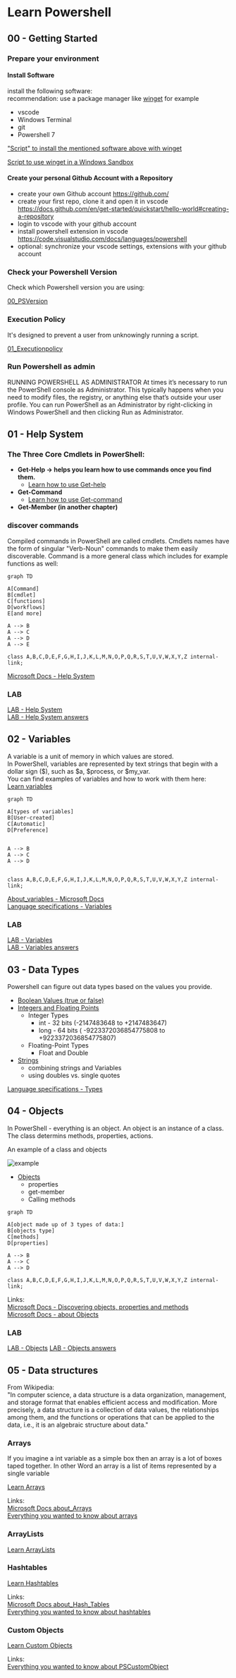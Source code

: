 # Learn Powershell

## 00 - Getting Started

### Prepare your environment
#### Install Software
install the following software:  
recommendation: use a package manager like [winget](https://docs.microsoft.com/en-us/windows/package-manager/winget/) for example  
- vscode
- Windows Terminal
- git
- Powershell 7 

["Script" to install the mentioned software above with winget](00_GettingStared/../00_GettingStarted/InstallSoftware.ps1)  

[Script to use winget in a Windows Sandbox](00_GettingStared/../00_GettingStarted/Demo/winget-sandbox.ps1)  

#### Create your personal Github Account with a Repository

- create your own Github account https://github.com/
- create your first repo, clone it and open it in vscode https://docs.github.com/en/get-started/quickstart/hello-world#creating-a-repository
- login to vscode with your github account
- install powershell extension in vscode https://code.visualstudio.com/docs/languages/powershell
- optional: synchronize your vscode settings, extensions with your github account

### Check your Powershell Version
Check which Powershell version you are using:  

[00_PSVersion](00_GettingStared/../00_GettingStarted/00_PSVersion.ps1)

### Execution Policy
It's designed to prevent a user from unknowingly running a script.  

[01_Executionpolicy](00_GettingStared/../00_GettingStarted/01_Executionpolicy.ps1)


### Run Powershell as admin
RUNNING POWERSHELL AS ADMINISTRATOR At times it’s necessary to run the PowerShell console as Administrator. This typically happens when you need to modify files, the registry, or anything else that’s outside your user profile.  You can run PowerShell as an Administrator by right-clicking in Windows PowerShell and then clicking Run as Administrator.

## 01 - Help System

### The Three Core Cmdlets in PowerShell:  
- **Get-Help ->  helps you learn how to use commands once you find them.**  
  - [Learn how to use Get-help](/01_Help-System/00_get-help.ps1)
- **Get-Command**  
  - [Learn how to use Get-command](/01_Help-System/01_get-command.ps1)
- **Get-Member (in another chapter)**  

### discover commands

Compiled commands in PowerShell are called cmdlets. 
Cmdlets names have the form of singular "Verb-Noun" commands to make them easily discoverable.
Command is a more general class which includes for example functions as well:

```mermaid
graph TD

A[Command]
B[cmdlet]
C[functions]
D[workflows]
E[and more]

A --> B
A --> C
A --> D
A --> E

class A,B,C,D,E,F,G,H,I,J,K,L,M,N,O,P,Q,R,S,T,U,V,W,X,Y,Z internal-link;
```

[Microsoft Docs - Help System](https://docs.microsoft.com/en-us/powershell/scripting/learn/ps101/02-help-system?view=powershell-7.2)

### LAB
[LAB - Help System](/01_Help-System/lab-help-system.md)  
[LAB - Help System answers](01_Help-System/z_lab-answers-help-system.md)

## 02 - Variables
A variable is a unit of memory in which values are stored.  
In PowerShell, variables are represented by text strings that begin with a dollar sign ($), such as $a, $process, or $my_var.  
You can find examples of variables and how to work with them here:  
[Learn variables](/02_Variables/00_Var.ps1)

```mermaid
graph TD

A[types of variables]
B[User-created]
C[Automatic]
D[Preference]


A --> B
A --> C
A --> D


class A,B,C,D,E,F,G,H,I,J,K,L,M,N,O,P,Q,R,S,T,U,V,W,X,Y,Z internal-link;
```

[About_variables - Microsoft Docs](https://docs.microsoft.com/en-us/powershell/module/microsoft.powershell.core/about/about_variables?view=powershell-7.2)  
[Language specifications - Variables](https://docs.microsoft.com/en-us/powershell/scripting/lang-spec/chapter-05?view=powershell-7.2)

### LAB
[LAB - Variables](/02_Variables/LAB_Variables.md)    
[LAB - Variables answers](/02_Variables/z_lab-answers-variables.md)
## 03 - Data Types
Powershell can figure out data types based on the values you provide.  

- [Boolean Values (true or false)](03_DataTypes/00_boolean.ps1)
- [Integers and Floating Points](03_DataTypes/01_int-float.ps1)
  - Integer Types
    - int - 32 bits (-2147483648 to +2147483647)
    - long - 64 bits ( -9223372036854775808 to +9223372036854775807)
  - Floating-Point Types
    - Float and Double
- [Strings](03_DataTypes/02_strings.ps1)
  - combining strings and Variables
  - using doubles vs. single quotes

[Language specifications - Types](https://docs.microsoft.com/en-us/powershell/scripting/lang-spec/chapter-04?view=powershell-7.2)

## 04 - Objects
In PowerShell - everything is an object. An object is an instance of a class.  
The class determins methods, properties, actions.  

An example of a class and objects  

![example](04_Objects/Class-Object-Example.png)

- [Objects](04_Objects/00_objects.ps1)
  - properties
  - get-member
  - Calling methods

```mermaid
graph TD

A[object made up of 3 types of data:]
B[objects type]
C[methods]
D[properties]

A --> B
A --> C
A --> D

class A,B,C,D,E,F,G,H,I,J,K,L,M,N,O,P,Q,R,S,T,U,V,W,X,Y,Z internal-link;
```


Links:  
[Microsoft Docs - Discovering objects, properties and methods](https://docs.microsoft.com/en-us/powershell/scripting/learn/ps101/03-discovering-objects?view=powershell-7.2)  
[Microsoft Docs - about Objects](https://docs.microsoft.com/en-us/powershell/module/microsoft.powershell.core/about/about_objects?view=powershell-7.2)  

### LAB
[LAB - Objects](/04_Objects/LAB_objects.md)
[LAB - Objects answers](04_Objects/z_LAB-answers-objects.md)

## 05 - Data structures
From Wikipedia:   
"In computer science, a data structure is a data organization, management, and storage format that enables efficient access and modification. More precisely, a data structure is a collection of data values, the relationships among them, and the functions or operations that can be applied to the data, i.e., it is an algebraic structure about data."

### Arrays
If you imagine a int variable as a simple box then an array is a lot of boxes taped together.
In other Word an array is a list of items represented by a single variable

[Learn Arrays](/05_DataStructures/00_Arrays.ps1)

Links:  
[Microsoft Docs about_Arrays](https://docs.microsoft.com/en-us/powershell/module/microsoft.powershell.core/about/about_arrays?view=powershell-7.2)  
[Everything you wanted to know about arrays](https://powershellexplained.com/2018-10-15-Powershell-arrays-Everything-you-wanted-to-know/)  

### ArrayLists
[Learn ArrayLists](/05_DataStructures/01_ArrayLists.ps1)

### Hashtables
[Learn Hashtables](/05_DataStructures/02_Hashtables.ps1)

Links:  
[Microsoft Docs about_Hash_Tables](https://docs.microsoft.com/en-us/powershell/module/microsoft.powershell.core/about/about_hash_tables?view=powershell-7.2)  
[Everything you wanted to know about hashtables](https://docs.microsoft.com/en-us/powershell/scripting/learn/deep-dives/everything-about-hashtable?view=powershell-7.2)  

### Custom Objects
[Learn Custom Objects](/05_DataStructures/03_CustomObjects.ps1)

Links:  
[Everything you wanted to know about PSCustomObject](https://docs.microsoft.com/en-us/powershell/scripting/learn/deep-dives/everything-about-pscustomobject?view=powershell-7.2)